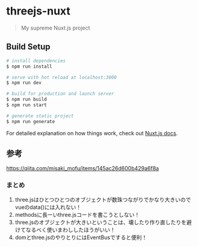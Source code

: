 # threejs-nuxt

> My supreme Nuxt.js project

## Build Setup

``` bash
# install dependencies
$ npm run install

# serve with hot reload at localhost:3000
$ npm run dev

# build for production and launch server
$ npm run build
$ npm run start

# generate static project
$ npm run generate
```

For detailed explanation on how things work, check out [Nuxt.js docs](https://nuxtjs.org).


## 参考
https://qiita.com/misaki_mofu/items/145ac26d600b429a6f8a

### まとめ
1. three.jsはひとつひとつのオブジェクトが数珠つながりでかなり大きいのでvueのdata()には入れない！
2. methodsに長ーいthree.jsコードを書こうとしない！
3. three.jsのオブジェクトが大きいということは、壊したり作り直したりを避けてなるべく使いまわししたほうがいい！
4. domとthree.jsのやりとりにはEventBusですると便利！

